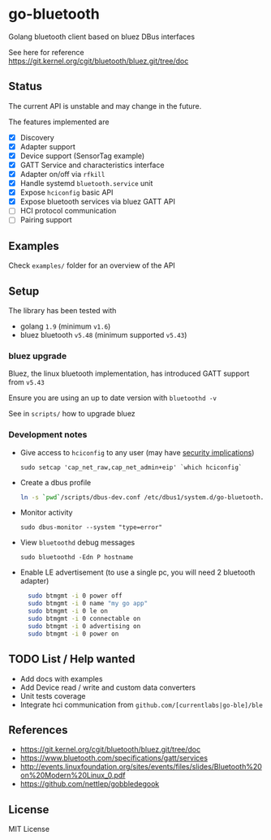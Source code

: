 # go-bluetooth

Golang bluetooth client based on bluez DBus interfaces

See here for reference https://git.kernel.org/cgit/bluetooth/bluez.git/tree/doc

## Status

The current API is unstable and may change in the future.

The features implemented are

- [x] Discovery
- [x] Adapter support
- [x] Device support (SensorTag example)
- [x] GATT Service and characteristics interface
- [x] Adapter on/off via `rfkill`
- [x] Handle systemd `bluetooth.service` unit
- [x] Expose `hciconfig` basic API
- [x] Expose bluetooth services via bluez GATT API
- [ ] HCI protocol communication
- [ ] Pairing support

## Examples

Check `examples/` folder for an overview of the API

## Setup

The library has been tested with

- golang `1.9` (minimum `v1.6`)
- bluez bluetooth `v5.48` (minimum supported `v5.43`)

### bluez upgrade

Bluez, the linux bluetooth implementation, has introduced GATT support from `v5.43`

Ensure you are using an up to date version with `bluetoothd -v`

See in `scripts/` how to upgrade bluez

### Development notes

-   Give access to `hciconfig` to any user (may have [security implications](https://www.insecure.ws/linux/getcap_setcap.html))

    ```
    sudo setcap 'cap_net_raw,cap_net_admin+eip' `which hciconfig`
    ```
- Create a dbus profile

    ```sh
    ln -s `pwd`/scripts/dbus-dev.conf /etc/dbus1/system.d/go-bluetooth.config
    ```
- Monitor activity

    `sudo dbus-monitor --system "type=error"`

- View `bluetoothd` debug messages

    `sudo bluetoothd -Edn P hostname`

- Enable LE advertisement (to use a single pc, you will need 2 bluetooth adapter)

  ```bash
    sudo btmgmt -i 0 power off
    sudo btmgmt -i 0 name "my go app"
    sudo btmgmt -i 0 le on    
    sudo btmgmt -i 0 connectable on
    sudo btmgmt -i 0 advertising on
    sudo btmgmt -i 0 power on
  ```

## TODO List / Help wanted

-   Add docs with examples
-   Add Device read / write and custom data converters
-   Unit tests coverage
-   Integrate hci communication from `github.com/[currentlabs|go-ble]/ble`

## References

- https://git.kernel.org/cgit/bluetooth/bluez.git/tree/doc
- https://www.bluetooth.com/specifications/gatt/services
- http://events.linuxfoundation.org/sites/events/files/slides/Bluetooth%20on%20Modern%20Linux_0.pdf
- https://github.com/nettlep/gobbledegook

## License

MIT License
